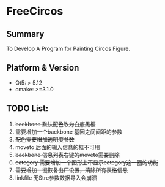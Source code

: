 # FreeCircos
## Summary
To Develop A Program for Painting Circos Figure.
## Platform & Version

- Qt5: > 5.12
- cmake: >=3.1.0

## TODO List:
1. ~~backbone 默认配色改为白底黑框~~
2. ~~需要增加一个backbone 基因之间间距的参数~~
3. ~~配色需要增加透明度参数~~
4. moveto 后面的输入信息的框不可用
5. ~~backbone 信息列表右键的moveto需要删除~~
6. ~~category 需要增加一个图形上不显示category这一圈的功能~~
7. ~~需要增加一键恢复出厂设置，清除所有表格信息~~
8. linkfile 无Stre参数数据导入会崩溃
